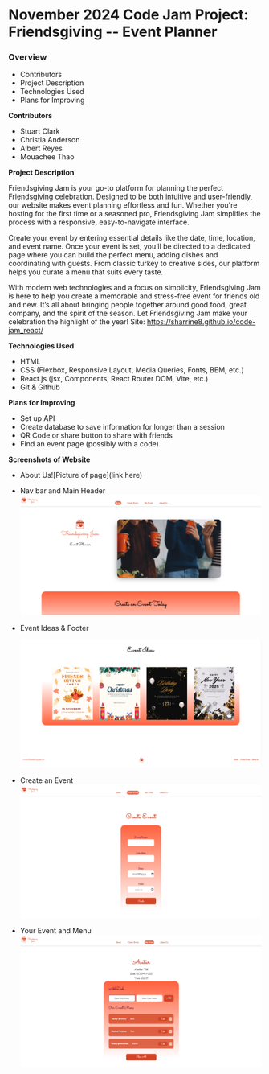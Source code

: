 # November 2024 Code Jam Project: Friendsgiving -- Event Planner

### Overview

- Contributors
- Project Description
- Technologies Used
- Plans for Improving

**Contributors**

- Stuart Clark
- Christia Anderson
- Albert Reyes
- Mouachee Thao

**Project Description**

Friendsgiving Jam is your go-to platform for planning the perfect Friendsgiving celebration. Designed to be both intuitive and user-friendly, our website makes event planning effortless and fun. Whether you're hosting for the first time or a seasoned pro, Friendsgiving Jam simplifies the process with a responsive, easy-to-navigate interface.

Create your event by entering essential details like the date, time, location, and event name. Once your event is set, you’ll be directed to a dedicated page where you can build the perfect menu, adding dishes and coordinating with guests. From classic turkey to creative sides, our platform helps you curate a menu that suits every taste.

With modern web technologies and a focus on simplicity, Friendsgiving Jam is here to help you create a memorable and stress-free event for friends old and new. It’s all about bringing people together around good food, great company, and the spirit of the season. Let Friendsgiving Jam make your celebration the highlight of the year!
Site: https://sharrine8.github.io/code-jam_react/

**Technologies Used**

- HTML
- CSS (Flexbox, Responsive Layout, Media Queries, Fonts, BEM, etc.)
- React.js (jsx, Components, React Router DOM, Vite, etc.)
- Git & Github

**Plans for Improving**

- Set up API
- Create database to save information for longer than a session
- QR Code or share button to share with friends
- Find an event page (possibly with a code)

**Screenshots of Website**

- About Us![Picture of page](link here)

- Nav bar and Main Header![Picture of page](https://github.com/Sharrine8/code-jam_react/blob/main/src/assets/README/nar-header.png)

- Event Ideas & Footer

  ![Picture of page](https://github.com/Sharrine8/code-jam_react/blob/main/src/assets/README/event-ideas-footer.png)

- Create an Event![Picture of page](https://github.com/Sharrine8/code-jam_react/blob/main/src/assets/README/create-event.png)

- Your Event and Menu![Picture of page](https://github.com/Sharrine8/code-jam_react/blob/main/src/assets/README/my-event.png)

